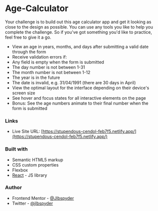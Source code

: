 # Age-Calculator

  Your challenge is to build out this age calculator app and get it looking as close to the design as possible.
  You can use any tools you like to help you complete the challenge. So if you've got something you'd like to practice, feel   free to give it a go.

- View an age in years, months, and days after submitting a valid date through the form
- Receive validation errors if:
- Any field is empty when the form is submitted
- The day number is not between 1-31
- The month number is not between 1-12
- The year is in the future
- The date is invalid, e.g. 31/04/1991 (there are 30 days in April)
- View the optimal layout for the interface depending on their device's screen size
- See hover and focus states for all interactive elements on the page
- Bonus: See the age numbers animate to their final number when the form is submitted

### Links

- Live Site URL: [https://stupendous-cendol-feb7f5.netlify.app/](https://stupendous-cendol-feb7f5.netlify.app/)

### Built with

- Semantic HTML5 markup
- CSS custom properties
- Flexbox
- [React](https://reactjs.org/) - JS library

### Author

- Frontend Mentor - [@Jlbspyder](https://www.frontendmentor.io/profile/Jlbspyder)
- Twitter - [@jlbspyder](https://www.twitter.com/jlbspyder)


